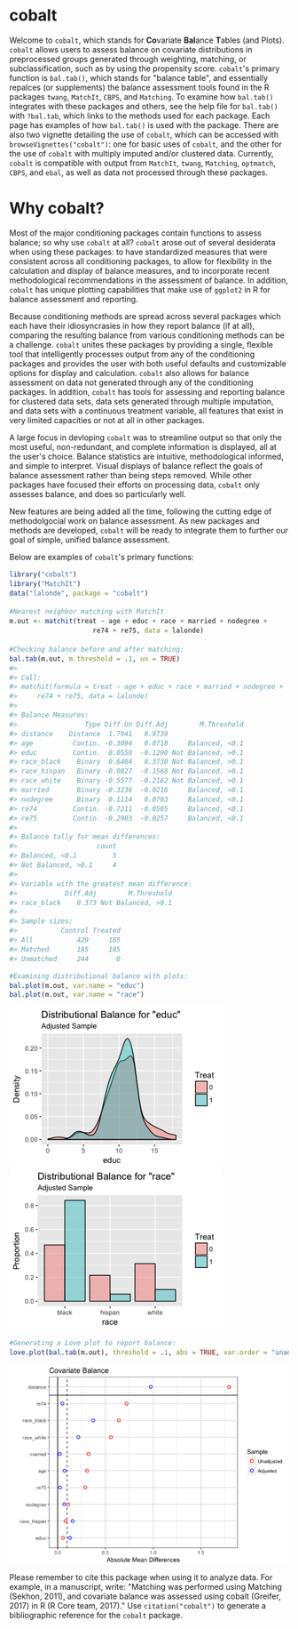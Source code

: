 
<!-- README.md is generated from README.Rmd. Please edit that file -->
cobalt
======

Welcome to `cobalt`, which stands for **Co**variate **Bal**ance **T**ables (and Plots). `cobalt` allows users to assess balance on covariate distributions in preprocessed groups generated through weighting, matching, or subclassification, such as by using the propensity score. `cobalt`'s primary function is `bal.tab()`, which stands for "balance table", and essentially repalces (or supplements) the balance assessment tools found in the R packages `twang`, `MatchIt`, `CBPS`, and `Matching`. To examine how `bal.tab()` integrates with these packages and others, see the help file for `bal.tab()` with `?bal.tab`, which links to the methods used for each package. Each page has examples of how `bal.tab()` is used with the package. There are also two vignette detailing the use of `cobalt`, which can be accessed with `browseVignettes("cobalt")`: one for basic uses of `cobalt`, and the other for the use of `cobalt` with multiply imputed and/or clustered data. Currently, `cobalt` is compatible with output from `MatchIt`, `twang`, `Matching`, `optmatch`, `CBPS`, and `ebal`, as well as data not processed through these packages.

Why cobalt?
===========

Most of the major conditioning packages contain functions to assess balance; so why use `cobalt` at all? `cobalt` arose out of several desiderata when using these packages: to have standardized measures that were consistent across all conditioning packages, to allow for flexibility in the calculation and display of balance measures, and to incorporate recent methodological recommendations in the assessment of balance. In addition, `cobalt` has unique plotting capabilities that make use of `ggplot2` in R for balance assessment and reporting.

Because conditioning methods are spread across several packages which each have their idiosyncrasies in how they report balance (if at all), comparing the resulting balance from various conditioning methods can be a challenge. `cobalt` unites these packages by providing a single, flexible tool that intelligently processes output from any of the conditioning packages and provides the user with both useful defaults and customizable options for display and calculation. `cobalt` also allows for balance assessment on data not generated through any of the conditioning packages. In addition, `cobalt` has tools for assessing and reporting balance for clustered data sets, data sets generated through multiple imputation, and data sets with a continuous treatment variable, all features that exist in very limited capacities or not at all in other packages.

A large focus in devloping `cobalt` was to streamline output so that only the most useful, non-redundant, and complete information is displayed, all at the user's choice. Balance statistics are intuitive, methodological informed, and simple to interpret. Visual displays of balance reflect the goals of balance assessment rather than being steps removed. While other packages have focused their efforts on processing data, `cobalt` only assesses balance, and does so particularly well.

New features are being added all the time, following the cutting edge of methodolgocial work on balance assessment. As new packages and methods are developed, `cobalt` will be ready to integrate them to further our goal of simple, unified balance assessment.

Below are examples of `cobalt`'s primary functions:

``` r
library("cobalt")
library("MatchIt")
data("lalonde", package = "cobalt")

#Nearest neighbor matching with MatchIt
m.out <- matchit(treat ~ age + educ + race + married + nodegree +
                     re74 + re75, data = lalonde)

#Checking balance before and after matching:
bal.tab(m.out, m.threshold = .1, un = TRUE)
#> 
#> Call:
#> matchit(formula = treat ~ age + educ + race + married + nodegree + 
#>     re74 + re75, data = lalonde)
#> 
#> Balance Measures:
#>                 Type Diff.Un Diff.Adj        M.Threshold
#> distance    Distance  1.7941   0.9739                   
#> age          Contin. -0.3094   0.0718     Balanced, <0.1
#> educ         Contin.  0.0550  -0.1290 Not Balanced, >0.1
#> race_black    Binary  0.6404   0.3730 Not Balanced, >0.1
#> race_hispan   Binary -0.0827  -0.1568 Not Balanced, >0.1
#> race_white    Binary -0.5577  -0.2162 Not Balanced, >0.1
#> married       Binary -0.3236  -0.0216     Balanced, <0.1
#> nodegree      Binary  0.1114   0.0703     Balanced, <0.1
#> re74         Contin. -0.7211  -0.0505     Balanced, <0.1
#> re75         Contin. -0.2903  -0.0257     Balanced, <0.1
#> 
#> Balance tally for mean differences:
#>                    count
#> Balanced, <0.1         5
#> Not Balanced, >0.1     4
#> 
#> Variable with the greatest mean difference:
#>            Diff.Adj        M.Threshold
#> race_black    0.373 Not Balanced, >0.1
#> 
#> Sample sizes:
#>           Control Treated
#> All           429     185
#> Matched       185     185
#> Unmatched     244       0
```

``` r
#Examining distributional balance with plots:
bal.plot(m.out, var.name = "educ")
bal.plot(m.out, var.name = "race")
```

<img src="inst/figures/README-unnamed-chunk-3-1.png" display="inline" /> <img src="inst/figures/README-unnamed-chunk-3-2.png" display="inline" />

``` r
#Generating a Love plot to report balance:
love.plot(bal.tab(m.out), threshold = .1, abs = TRUE, var.order = "unadjusted")
```

<img src="inst/figures/README-unnamed-chunk-4-1.png" style="display: block; margin: auto;" />

Please remember to cite this package when using it to analyze data. For example, in a manuscript, write: "Matching was performed using Matching (Sekhon, 2011), and covariate balance was assessed using cobalt (Greifer, 2017) in R (R Core team, 2017)." Use `citation("cobalt")` to generate a bibliographic reference for the `cobalt` package.
